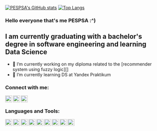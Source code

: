 <!--
**PESPSA/PESPSA** is a ✨ _special_ ✨ repository because its `README.md` (this file) appears on your GitHub profile.

Here are some ideas to get you started:

- 🔭 I’m currently working on ...
- 🌱 I’m currently learning ...
- 👯 I’m looking to collaborate on ...
- 🤔 I’m looking for help with ...
- 💬 Ask me about ...
- 📫 How to reach me: ...
- 😄 Pronouns: ...
- ⚡ Fun fact: ...
-->

[![PESPSA's GitHub stats](https://github-readme-stats.vercel.app/api?username=PESPSA&show_icons=true&theme=cobalt)](https://github.com/anuraghazra/github-readme-stats)
[![Top Langs](https://github-readme-stats.vercel.app/api/top-langs/?username=PESPSA&layout=compact)](https://github.com/anuraghazra/github-readme-stats)

### Hello everyone that's me PESPSA :^)

## I am currently graduating with a bachelor's degree in software engineering and learning Data Science
- 🔭 I’m currently working on my diploma related to the [recommender system using fuzzy logic][]
- 🌱 I’m currently learning DS at Yandex Praktikum

### Connect with me:

[<img align="left" alt="Telegram" width="22px" src="https://img.icons8.com/color/48/000000/telegram-app--v1.png" />][Telegram]
[<img align="left" alt="VK" width="22px" src="https://img.icons8.com/color/25/000000/vk-circled.png" />][VK]
[<img align="left" alt="LinkedIn" width="22px" src="https://img.icons8.com/external-justicon-flat-justicon/48/000000/external-linkedin-social-media-justicon-flat-justicon.png" />][LinkedIn]

<br />

### Languages and Tools:

<img align="left" width="22px" src="https://img.icons8.com/color/48/000000/python--v1.png"/>
<img align="left" width="22px" src="https://img.icons8.com/fluency/48/000000/jupyter.png"/>
<img align="left" width="22px" src="https://img.icons8.com/color/48/000000/postgreesql.png"/>
<img align="left" width="22px" src="https://img.icons8.com/external-outline-juicy-fish/48/000000/external-sql-coding-and-development-outline-outline-juicy-fish.png"/>
<img align="left" width="22px" src="https://img.icons8.com/color/48/000000/c-sharp-logo.png"/>
<img align="left" width="22px" src="https://img.icons8.com/color/48/000000/git.png"/>
<img align="left" width="22px" src="https://img.icons8.com/material-outlined/48/000000/github.png"/>
<img align="left" width="22px" src="https://img.icons8.com/external-tal-revivo-shadow-tal-revivo/48/000000/external-html-5-is-a-software-solution-stack-that-defines-the-properties-and-behaviors-of-web-page-logo-shadow-tal-revivo.png"/>
<img align="left" width="22px" src="https://img.icons8.com/color/48/000000/css3.png"/>

[Telegram]:https://t.me/psapsa
[VK]:https://vk.com/yadadaya
[LinkedIn]:https://www.linkedin.com/in/андрей-чалый-897672216/
